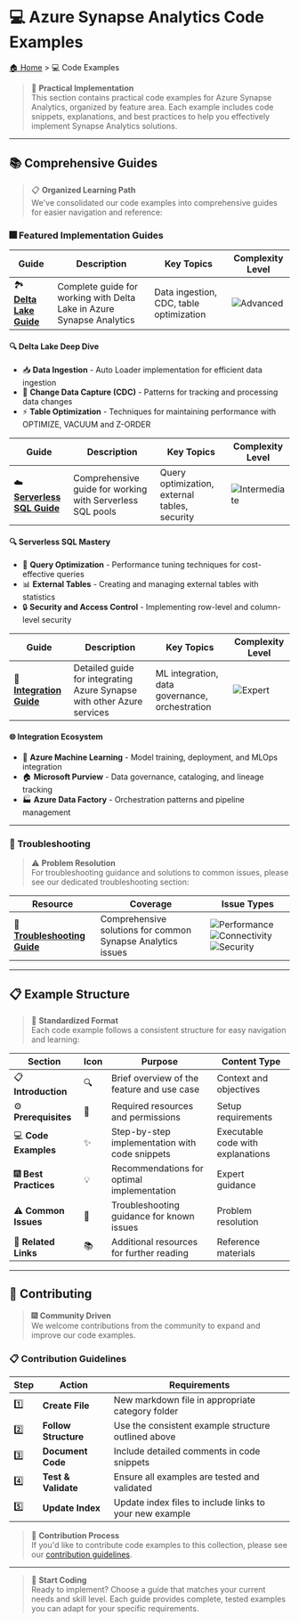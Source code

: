 # 💻 Azure Synapse Analytics Code Examples

[🏠 Home](../../README.md) > 💻 Code Examples

> 🚀 **Practical Implementation**  
> This section contains practical code examples for Azure Synapse Analytics, organized by feature area. Each example includes code snippets, explanations, and best practices to help you effectively implement Synapse Analytics solutions.

---

## 📚 Comprehensive Guides

> 📋 **Organized Learning Path**  
> We've consolidated our code examples into comprehensive guides for easier navigation and reference:

### 🎆 Featured Implementation Guides

| Guide | Description | Key Topics | Complexity Level |
|-------|-------------|------------|------------------|
| 🏞️ **[Delta Lake Guide](delta-lake-guide.md)** | Complete guide for working with Delta Lake in Azure Synapse Analytics | Data ingestion, CDC, table optimization | ![Advanced](https://img.shields.io/badge/Level-Advanced-red) |

#### 🔍 Delta Lake Deep Dive
- 📥 **Data Ingestion** - Auto Loader implementation for efficient data ingestion
- 🔄 **Change Data Capture (CDC)** - Patterns for tracking and processing data changes  
- ⚡ **Table Optimization** - Techniques for maintaining performance with OPTIMIZE, VACUUM and Z-ORDER

| Guide | Description | Key Topics | Complexity Level |
|-------|-------------|------------|------------------|
| ☁️ **[Serverless SQL Guide](serverless-sql-guide.md)** | Comprehensive guide for working with Serverless SQL pools | Query optimization, external tables, security | ![Intermediate](https://img.shields.io/badge/Level-Intermediate-orange) |

#### 🔍 Serverless SQL Mastery
- 🚀 **Query Optimization** - Performance tuning techniques for cost-effective queries
- 📊 **External Tables** - Creating and managing external tables with statistics
- 🔒 **Security and Access Control** - Implementing row-level and column-level security

| Guide | Description | Key Topics | Complexity Level |
|-------|-------------|------------|------------------|
| 🔗 **[Integration Guide](integration-guide.md)** | Detailed guide for integrating Azure Synapse with other Azure services | ML integration, data governance, orchestration | ![Expert](https://img.shields.io/badge/Level-Expert-darkred) |

#### 🌐 Integration Ecosystem  
- 🤖 **Azure Machine Learning** - Model training, deployment, and MLOps integration
- 🏠 **Microsoft Purview** - Data governance, cataloging, and lineage tracking
- 🏭 **Azure Data Factory** - Orchestration patterns and pipeline management

---

### 🔧 Troubleshooting

> ⚠️ **Problem Resolution**  
> For troubleshooting guidance and solutions to common issues, please see our dedicated troubleshooting section:

| Resource | Coverage | Issue Types |
|----------|----------|-------------|
| 🔧 **[Troubleshooting Guide](../troubleshooting/)** | Comprehensive solutions for common Synapse Analytics issues | ![Performance](https://img.shields.io/badge/Performance-Issues-red) ![Connectivity](https://img.shields.io/badge/Connectivity-Issues-orange) ![Security](https://img.shields.io/badge/Security-Issues-yellow) |

---

## 📋 Example Structure

> 📄 **Standardized Format**  
> Each code example follows a consistent structure for easy navigation and learning:

| Section | Icon | Purpose | Content Type |
|---------|------|---------|-------------|
| 📋 **Introduction** | 🔍 | Brief overview of the feature and use case | Context and objectives |
| ⚙️ **Prerequisites** | 📝 | Required resources and permissions | Setup requirements |
| 💻 **Code Examples** | ✨ | Step-by-step implementation with code snippets | Executable code with explanations |
| 🎆 **Best Practices** | 💡 | Recommendations for optimal implementation | Expert guidance |
| ⚠️ **Common Issues** | 🔧 | Troubleshooting guidance for known issues | Problem resolution |
| 🔗 **Related Links** | 📚 | Additional resources for further reading | Reference materials |

---

## 🤝 Contributing

> 🎆 **Community Driven**  
> We welcome contributions from the community to expand and improve our code examples.

### 📋 Contribution Guidelines

| Step | Action | Requirements |
|------|--------|-------------|
| 1️⃣ | **Create File** | New markdown file in appropriate category folder |
| 2️⃣ | **Follow Structure** | Use the consistent example structure outlined above |
| 3️⃣ | **Document Code** | Include detailed comments in code snippets |
| 4️⃣ | **Test & Validate** | Ensure all examples are tested and validated |
| 5️⃣ | **Update Index** | Update index files to include links to your new example |

> 📝 **Contribution Process**  
> If you'd like to contribute code examples to this collection, please see our [contribution guidelines](../../README.md#-contributing).

---

> 🚀 **Start Coding**  
> Ready to implement? Choose a guide that matches your current needs and skill level. Each guide provides complete, tested examples you can adapt for your specific requirements.
